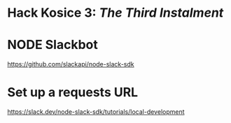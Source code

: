 # Hack Kosice 3: _The Third Instalment_

# NODE Slackbot

https://github.com/slackapi/node-slack-sdk

# Set up a requests URL

https://slack.dev/node-slack-sdk/tutorials/local-development
